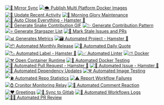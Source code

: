 [![🦅 Mirror Sync](https://github.com/offensive-vk/offensive-vk/actions/workflows/mirror.yml/badge.svg)](https://github.com/offensive-vk/offensive-vk/actions/workflows/mirror.yml)
[![🌨️ Publish Multi Platform Docker Images](https://github.com/offensive-vk/offensive-vk/actions/workflows/docker-publish.yml/badge.svg)](https://github.com/offensive-vk/offensive-vk/actions/workflows/docker-publish.yml)
[![📃 Update Recent Activity](https://github.com/offensive-vk/offensive-vk/actions/workflows/recent.yml/badge.svg)](https://github.com/offensive-vk/offensive-vk/actions/workflows/recent.yml)
[![🌅 Morning Glory Maintenance](https://github.com/offensive-vk/offensive-vk/actions/workflows/morning.yml/badge.svg)](https://github.com/offensive-vk/offensive-vk/actions/workflows/morning.yml)
[![🤖 Auto Close Everything - Hamster 🐹](https://github.com/offensive-vk/offensive-vk/actions/workflows/auto-close.yml/badge.svg)](https://github.com/offensive-vk/offensive-vk/actions/workflows/auto-close.yml)
[![🐍 Generate Snake Contribution GIF](https://github.com/offensive-vk/offensive-vk/actions/workflows/snake.yml/badge.svg)](https://github.com/offensive-vk/offensive-vk/actions/workflows/snake.yml)
[![✨ Generate Contribution Pattern](https://github.com/offensive-vk/offensive-vk/actions/workflows/contributions.yml/badge.svg)](https://github.com/offensive-vk/offensive-vk/actions/workflows/contributions.yml)
[![⭐ Generate Stargazer List](https://github.com/offensive-vk/offensive-vk/actions/workflows/starred.yml/badge.svg)](https://github.com/offensive-vk/offensive-vk/actions/workflows/starred.yml)
[![👻 Mark Stale Issues and PRs](https://github.com/offensive-vk/offensive-vk/actions/workflows/stale.yml/badge.svg)](https://github.com/offensive-vk/offensive-vk/actions/workflows/stale.yml)
[![📊 Generates Metrics](https://github.com/offensive-vk/offensive-vk/actions/workflows/metrics.yml/badge.svg)](https://github.com/offensive-vk/offensive-vk/actions/workflows/metrics.yml)
[![🗃️ Automated Project - Hamster 🐹](https://github.com/offensive-vk/offensive-vk/actions/workflows/auto-project.yml/badge.svg)](https://github.com/offensive-vk/offensive-vk/actions/workflows/auto-project.yml)
[![📦 Automated Monthly Release](https://github.com/offensive-vk/offensive-vk/actions/workflows/auto-release.yml/badge.svg)](https://github.com/offensive-vk/offensive-vk/actions/workflows/auto-release.yml)
[![💬 Automated Daily Quote](https://github.com/offensive-vk/offensive-vk/actions/workflows/auto-quote.yml/badge.svg)](https://github.com/offensive-vk/offensive-vk/actions/workflows/auto-quote.yml)
[![🏷️ Automated Label - Hamster 🐹](https://github.com/offensive-vk/offensive-vk/actions/workflows/auto-label.yml/badge.svg)](https://github.com/offensive-vk/offensive-vk/actions/workflows/auto-label.yml)
[![✅ Automated Linter](https://github.com/offensive-vk/offensive-vk/actions/workflows/auto-lint.yml/badge.svg)](https://github.com/offensive-vk/offensive-vk/actions/workflows/auto-lint.yml)
[![⛅ Docker](https://github.com/offensive-vk/offensive-vk/actions/workflows/docker-image.yml/badge.svg)](https://github.com/offensive-vk/offensive-vk/actions/workflows/docker-image.yml)
[![⚒️ Open Container Runtime](https://github.com/offensive-vk/offensive-vk/actions/workflows/ocr.yml/badge.svg)](https://github.com/offensive-vk/offensive-vk/actions/workflows/ocr.yml)
[![🚢 Automated Docker Testing](https://github.com/offensive-vk/offensive-vk/actions/workflows/dind.yml/badge.svg)](https://github.com/offensive-vk/offensive-vk/actions/workflows/dind.yml)
[![🤖 Automated Pull Request - Hamster 🐹](https://github.com/offensive-vk/offensive-vk/actions/workflows/auto-pr.yml/badge.svg)](https://github.com/offensive-vk/offensive-vk/actions/workflows/auto-pr.yml)
[![🤖 Automated Issue - Hamster 🐹](https://github.com/offensive-vk/offensive-vk/actions/workflows/auto-issue.yml/badge.svg)](https://github.com/offensive-vk/offensive-vk/actions/workflows/auto-issue.yml)
[![🛫 Automated Dependency Updates](https://github.com/offensive-vk/offensive-vk/actions/workflows/auto-update.yml/badge.svg)](https://github.com/offensive-vk/offensive-vk/actions/workflows/auto-update.yml)
[![⚒️ Automated Image Testing](https://github.com/offensive-vk/offensive-vk/actions/workflows/auto-pull.yml/badge.svg)](https://github.com/offensive-vk/offensive-vk/actions/workflows/auto-pull.yml)
[![⛽ Automated Repo Statistics](https://github.com/offensive-vk/offensive-vk/actions/workflows/auto-stats.yml/badge.svg)](https://github.com/offensive-vk/offensive-vk/actions/workflows/auto-stats.yml)
[![⚠️ Report Workflow Failures](https://github.com/offensive-vk/offensive-vk/actions/workflows/auto-report.yml/badge.svg)](https://github.com/offensive-vk/offensive-vk/actions/workflows/auto-report.yml)
[![⌚ Cronitor Monitoring Relay](https://github.com/offensive-vk/offensive-vk/actions/workflows/cronitor.yml/badge.svg)](https://github.com/offensive-vk/offensive-vk/actions/workflows/cronitor.yml)
[![🚀 Automated Comment Reaction](https://github.com/offensive-vk/offensive-vk/actions/workflows/auto-react.yml/badge.svg)](https://github.com/offensive-vk/offensive-vk/actions/workflows/auto-react.yml)
[![❤️ Greetings](https://github.com/offensive-vk/offensive-vk/actions/workflows/auto-greet.yml/badge.svg)](https://github.com/offensive-vk/offensive-vk/actions/workflows/auto-greet.yml)
[![🦅 Sync to Gitlab](https://github.com/offensive-vk/offensive-vk/actions/workflows/auto-sync.yml/badge.svg)](https://github.com/offensive-vk/offensive-vk/actions/workflows/auto-sync.yml)
[![🛜 Automated Workflows Logs](https://github.com/offensive-vk/offensive-vk/actions/workflows/fetch-workflows.yml/badge.svg)](https://github.com/offensive-vk/offensive-vk/actions/workflows/fetch-workflows.yml)
[![✍🏻 Automated PR Review](https://github.com/offensive-vk/offensive-vk/actions/workflows/auto-review.yml/badge.svg)](https://github.com/offensive-vk/offensive-vk/actions/workflows/auto-review.yml)